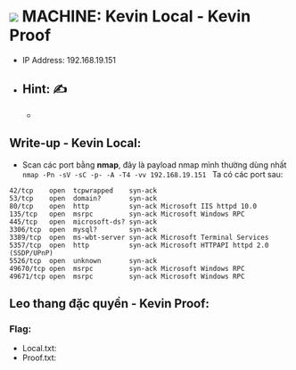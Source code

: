 # <img src="https://img.icons8.com/external-wanicon-lineal-color-wanicon/64/000000/external-machine-big-data-wanicon-lineal-color-wanicon.png"/> MACHINE: Kevin Local - Kevin Proof
- IP Address: 192.168.19.151 <br>
- Hint: ✍
  - 
  - 

## Write-up - Kevin Local:

- Scan các port bằng **nmap**, đây là payload nmap mình thường dùng nhất  `nmap -Pn -sV -sC -p- -A -T4 -vv 192.168.19.151 `
Ta có các port sau: 

```
42/tcp    open  tcpwrapped    syn-ack
53/tcp    open  domain?       syn-ack
80/tcp    open  http          syn-ack Microsoft IIS httpd 10.0
135/tcp   open  msrpc         syn-ack Microsoft Windows RPC
445/tcp   open  microsoft-ds? syn-ack
3306/tcp  open  mysql?        syn-ack
3389/tcp  open  ms-wbt-server syn-ack Microsoft Terminal Services
5357/tcp  open  http          syn-ack Microsoft HTTPAPI httpd 2.0 (SSDP/UPnP)
5526/tcp  open  unknown       syn-ack
49670/tcp open  msrpc         syn-ack Microsoft Windows RPC
49671/tcp open  msrpc         syn-ack Microsoft Windows RPC
```



## Leo thang đặc quyền - Kevin Proof:



### Flag:
- Local.txt: 
- Proof.txt: 












